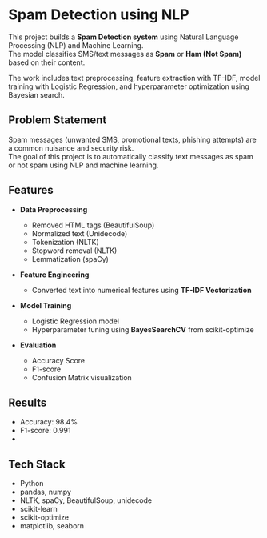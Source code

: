 # Spam Detection using NLP

This project builds a **Spam Detection system** using Natural Language Processing (NLP) and Machine Learning.  
The model classifies SMS/text messages as **Spam** or **Ham (Not Spam)** based on their content.  

The work includes text preprocessing, feature extraction with TF-IDF, model training with Logistic Regression, and hyperparameter optimization using Bayesian search.

## Problem Statement
Spam messages (unwanted SMS, promotional texts, phishing attempts) are a common nuisance and security risk.  
The goal of this project is to automatically classify text messages as spam or not spam using NLP and machine learning.

## Features
- **Data Preprocessing**
  - Removed HTML tags (BeautifulSoup)  
  - Normalized text (Unidecode)  
  - Tokenization (NLTK)  
  - Stopword removal (NLTK)  
  - Lemmatization (spaCy)  

- **Feature Engineering**
  - Converted text into numerical features using **TF-IDF Vectorization**

- **Model Training**
  - Logistic Regression model  
  - Hyperparameter tuning using **BayesSearchCV** from scikit-optimize  

- **Evaluation**
  - Accuracy Score  
  - F1-score  
  - Confusion Matrix visualization  

## Results
- Accuracy: 98.4%
- F1-score: 0.991
- 
## Tech Stack
- Python  
- pandas, numpy  
- NLTK, spaCy, BeautifulSoup, unidecode  
- scikit-learn  
- scikit-optimize  
- matplotlib, seaborn  
